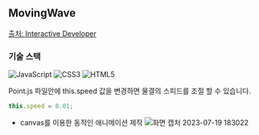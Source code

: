 ## MovingWave

[출처: Interactive Developer](https://youtu.be/hCHL7sydzn0)

### 기술 스택
![JavaScript](https://img.shields.io/badge/javascript-%23323330.svg?style=for-the-badge&logo=javascript&logoColor=%23F7DF1E)
![CSS3](https://img.shields.io/badge/css3-%231572B6.svg?style=for-the-badge&logo=css3&logoColor=white)
![HTML5](https://img.shields.io/badge/html5-%23E34F26.svg?style=for-the-badge&logo=html5&logoColor=white)

Point.js 파일안에 this.speed 값을 변경하면 물결의 스피드를 조절 할 수 있습니다.
```js
this.speed = 0.01;
```

- canvas를 이용한 동적인 애니메이션 제작
![화면 캡처 2023-07-19 183022](https://github.com/tjsgh531/Project-MovingWave/assets/60285169/b8c93bc1-54bb-4c63-b321-f26328fb1743)
